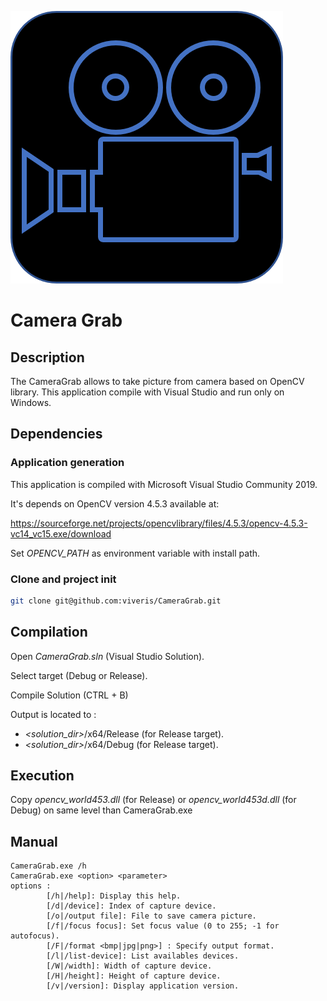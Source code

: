 ![Camera Grab logo](img/CameraGrab.png)

# Camera Grab

## Description

The CameraGrab allows to take picture from camera based on OpenCV library.
This application compile with Visual Studio and run only on Windows.

## Dependencies

### Application generation

This application is compiled with Microsoft Visual Studio Community 2019.

It's depends on OpenCV version 4.5.3 available at:

https://sourceforge.net/projects/opencvlibrary/files/4.5.3/opencv-4.5.3-vc14_vc15.exe/download

Set *OPENCV_PATH* as environment variable with install path.

### Clone and project init

```bash
git clone git@github.com:viveris/CameraGrab.git
```

## Compilation

Open *CameraGrab.sln* (Visual Studio Solution).

Select target (Debug or Release).

Compile Solution (CTRL + B)

Output is located to :
 * *<solution_dir>*/x64/Release (for Release target).
 * *<solution_dir>*/x64/Debug (for Release target).

## Execution

Copy *opencv_world453.dll* (for Release) or *opencv_world453d.dll* (for Debug) on same level than CameraGrab.exe

## Manual

```
CameraGrab.exe /h
CameraGrab.exe <option> <parameter>
options :
        [/h|/help]: Display this help.
        [/d|/device]: Index of capture device.
        [/o|/output file]: File to save camera picture.
        [/f|/focus focus]: Set focus value (0 to 255; -1 for autofocus).
        [/F|/format <bmp|jpg|png>] : Specify output format.
        [/l|/list-device]: List availables devices.
        [/W|/width]: Width of capture device.
        [/H|/height]: Height of capture device.
        [/v|/version]: Display application version.
```
